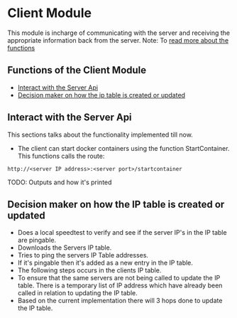 # Client Module 
This module is incharge of communicating with the server and receiving the appropriate information back from the server. 
Note: To [read more about the functions](https://pkg.go.dev/git.sr.ht/~akilan1999/p2p-rendering-computation@v0.0.0-20210404191839-6a046babcb02/client)

## Functions of the Client Module
- [Interact with the Server Api](#functions-of-the-client-module)
- [Decision maker on how the ip table is created or updated](#decision-maker-on-how-the-ip-table-is-created)


## Interact with the Server Api
This sections talks about the functionality implemented till now. 
- The client can start docker containers using the function StartContainer. 
This functions calls the route:
```
http://<server IP address>:<server port>/startcontainer
```
TODO: Outputs and how it's printed 

## Decision maker on how the IP table is created or updated 
- Does a local speedtest to verify and see if the server IP's in the IP table 
are pingable.
- Downloads the Servers IP table.
- Tries to ping the servers IP Table addresses.
- If it's pingable then it's added as a new entry in the IP table.
- The following steps occurs in the clients IP table. 
- To ensure that the same servers are not being called to update the IP table. There is 
a temporary list of IP address which have already been called in relation to updating the 
IP table. 
- Based on the current implementation there will 3 hops done to update the IP table.
